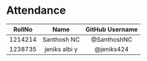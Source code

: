 # Attendance

| RollNo | Name   | GitHub Username    |
| :---:   | :---: | :---: |
| 1214214 | Santhosh NC   | @SanthoshNC   |
| 1238735 | jeniks albi y | @jeniks424    |
